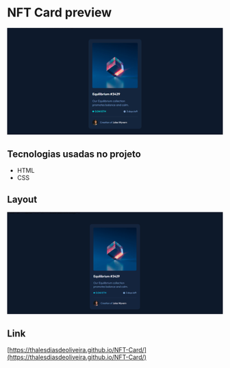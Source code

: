 # NFT Card preview
![portifólio](./images/card.png)

## Tecnologias usadas no projeto
- HTML
- CSS

## Layout
![gif do projeto](./images/card.gif)

## Link
[https://thalesdiasdeoliveira.github.io/NFT-Card/](https://thalesdiasdeoliveira.github.io/NFT-Card/)

